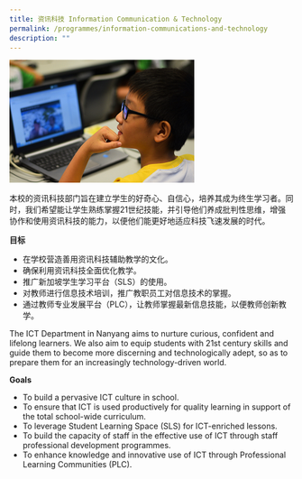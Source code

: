 ```yaml
---
title: 资讯科技 Information Communication & Technology
permalink: /programmes/information-communications-and-technology
description: ""
---
```

<img src="/images/program-ict-2.jpeg" 
     style="width:65%">

本校的资讯科技部门旨在建立学生的好奇心、自信心，培养其成为终生学习者。同时，我们希望能让学生熟练掌握21世纪技能，并引导他们养成批判性思维，增强协作和使用资讯科技的能力，以便他们能更好地适应科技飞速发展的时代。  
  
**目标**

*   在学校营造善用资讯科技辅助教学的文化。
*   确保利用资讯科技全面优化教学。
*   推广新加坡学生学习平台（SLS）的使用。
*   对教师进行信息技术培训，推广教职员工对信息技术的掌握。
*   通过教师专业发展平台（PLC），让教师掌握最新信息技能，以便教师创新教学。


The ICT Department in Nanyang aims to nurture curious, confident and lifelong learners. We also aim to equip students with 21st century skills and guide them to become more discerning and technologically adept, so as to prepare them for an increasingly technology-driven world.

**Goals**
*   To build a pervasive ICT culture in school.
*   To ensure that ICT is used productively for quality learning in support of the total school-wide curriculum.
*   To leverage Student Learning Space (SLS) for ICT-enriched lessons.
*   To build the capacity of staff in the effective use of ICT through staff professional development programmes.
*   To enhance knowledge and innovative use of ICT through Professional Learning Communities (PLC).
